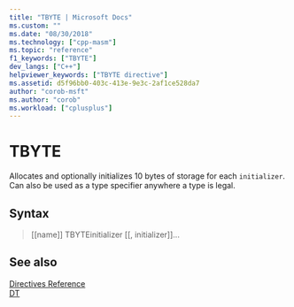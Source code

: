 ```yaml
---
title: "TBYTE | Microsoft Docs"
ms.custom: ""
ms.date: "08/30/2018"
ms.technology: ["cpp-masm"]
ms.topic: "reference"
f1_keywords: ["TBYTE"]
dev_langs: ["C++"]
helpviewer_keywords: ["TBYTE directive"]
ms.assetid: d5f96bb0-403c-413e-9e3c-2af1ce528da7
author: "corob-msft"
ms.author: "corob"
ms.workload: ["cplusplus"]
---
```

# TBYTE

Allocates and optionally initializes 10 bytes of storage for each `initializer`. Can also be used as a type specifier anywhere a type is legal.

## Syntax

> [[name]] TBYTEinitializer [[, initializer]]...

## See also

[Directives Reference](../../assembler/masm/directives-reference.md)<br/>
[DT](../../assembler/masm/dt.md)<br/>